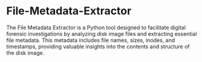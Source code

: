 # File-Metadata-Extractor
The File Metadata Extractor is a Python tool designed to facilitate digital forensic investigations by analyzing disk image files and extracting essential file metadata. This metadata includes file names, sizes, inodes, and timestamps, providing valuable insights into the contents and structure of the disk image.
